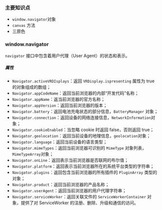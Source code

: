 ### 主要知识点

- `window.navigator`对象
- `canvas` 方法
- 三原色


### window.navigator

`navigator` 接口中包含着用户代理（User Agent）的状态和表示。

##### 属性

- `Navigator.activeVRDIsplays`：返回 `VRDisplay.ispresenting` 属性为 true 的对象组成的数组；
- `Navigator.appCodeName`：返回当前浏览器的内部“开发代码”名称；
- `Navigator.appName`：返当前浏览器的官方名称；
- `Navigator.appVersion`：返回当前浏览器的版本；
- `Navigator.battery`：返回电池充电状态的部分信息，`BatteryManager` 对象；
- `Navigator.connection`：返回设备的网络连接信息，`NetworkInformation`对象；
- `Navigator.cookieEnabled`：当忽略 cookie 时返回 false，否则返回 true；
- `Navigator.geolocation`：返回当前设备的地理信息，`geolocation`对象；
- `Navigator.language`：返回当前设备的语言类型；
- `Navigator.mimeTypes`：返回当前浏览器可识别的 `MimeType` 对象列表，`MimeTypeArray`对象；
- `Navigator.onLine`：返回表示当前浏览器是否联网的布尔值；
- `Navigator.platform`：返回表示当前浏览器所在的系统平台类型的字符串；
- `Navigator.plugins`：返回包含当前浏览器的所有插件的 `PluginArray` 类型的对象；
- `Navigator.product`：返回当前浏览器的产品名称；
- `Navigator.userAgent`：返回当前浏览器的用户代理字符串；
- `Navigator.serviceWorker`：返回关联文件的 `ServiceWorkerContainer` 对象，提供了对 ServiceWorker 的注册、删除、升级和通信的访问。


